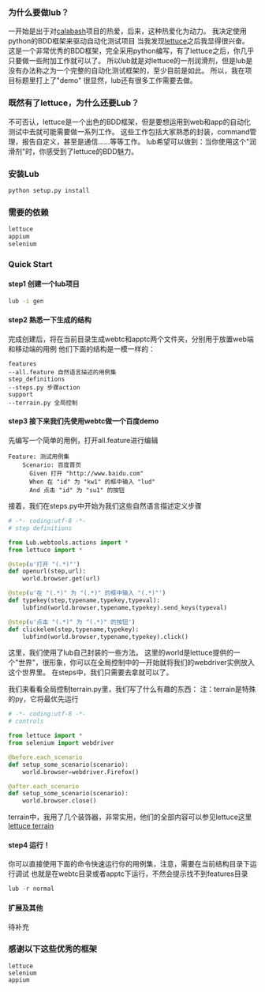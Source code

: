 ### 为什么要做lub？

一开始是出于对[calabash](https://github.com/calabash "calabash")项目的热爱，后来，这种热爱化为动力。
我决定使用python的BDD框架来驱动自动化测试项目
当我发现[lettuce](http://lettuce.it/ "lettuce")之后我显得很兴奋。
这是一个非常优秀的BDD框架，完全采用python编写，有了lettuce之后，你几乎只要做一些附加工作就可以了。
所以lub就是对lettuce的一剂润滑剂，但是lub是没有办法称之为一个完整的自动化测试框架的，至少目前是如此。
所以，我在项目标题里打上了"demo"
很显然，lub还有很多工作需要去做。

### 既然有了lettuce，为什么还要Lub？

不可否认，lettuce是一个出色的BDD框架，但是要想运用到web和app的自动化测试中去就可能需要做一系列工作。
这些工作包括大家熟悉的封装，command管理，报告自定义，甚至是通信......等等工作。
lub希望可以做到：当你使用这个"润滑剂"时，你感受到了lettuce的BDD魅力。

### 安装Lub

```python
python setup.py install
```

### 需要的依赖

```python
lettuce
appium
selenium
```

### Quick Start

#### step1 创建一个lub项目

```bash
lub -i gen
```

#### step2 熟悉一下生成的结构

完成创建后，将在当前目录生成webtc和apptc两个文件夹，分别用于放置web端和移动端的用例
他们下面的结构是一模一样的：

```
features
--all.feature 自然语言描述的用例集
step_definitions
--steps.py 步骤action
support
--terrain.py 全局控制
```

#### step3 接下来我们先使用webtc做一个百度demo

先编写一个简单的用例，打开all.feature进行编辑

```
Feature: 测试用例集
	Scenario: 百度首页
      Given 打开 "http://www.baidu.com"
      When 在 "id" 为 "kw1" 的框中输入 "lud"
      And 点击 "id" 为 "su1" 的按钮
```

接着，我们在steps.py中开始为我们这些自然语言描述定义步骤

```python
# -*- coding:utf-8 -*-
# step definitions

from Lub.webtools.actions import *
from lettuce import *

@step(u'打开 "(.*)"')
def openurl(step,url):
    world.browser.get(url)

@step(u'在 "(.*)" 为 "(.*)" 的框中输入 "(.*)"')
def typekey(step,typename,typekey,typeval):
    lubfind(world.browser,typename,typekey).send_keys(typeval)

@step(u'点击 "(.*)" 为 "(.*)" 的按钮')
def clickelem(step,typename,typekey):
    lubfind(world.browser,typename,typekey).click()
```

这里，我们使用了lub自己封装的一些方法。
这里的world是lettuce提供的一个"世界"，很形象，你可以在全局控制中的一开始就将我们的webdriver实例放入这个世界里。
在steps中，我们只需要去拿就可以了。

我们来看看全局控制terrain.py里，我们写了什么有趣的东西：
注：terrain是特殊的py，它将最优先运行

```python
# -*- coding:utf-8 -*-
# controls

from lettuce import *
from selenium import webdriver

@before.each_scenario
def setup_some_scenario(scenario):
    world.browser=webdriver.Firefox()

@after.each_scenario
def setup_some_scenario(scenario):
    world.browser.close()

```
terrain中，我用了几个装饰器，非常实用，他们的全部内容可以参见lettuce这里
[lettuce terrain](http://lettuce.it/reference/terrain.html#reference-terrain "lettuce terrain")

#### step4 运行！

你可以直接使用下面的命令快速运行你的用例集，注意，需要在当前结构目录下运行调试
也就是在webtc目录或者apptc下运行，不然会提示找不到features目录

```python
lub -r normal
```

#### 扩展及其他

待补充

### 感谢以下这些优秀的框架

```
lettuce
selenium
appium
```
